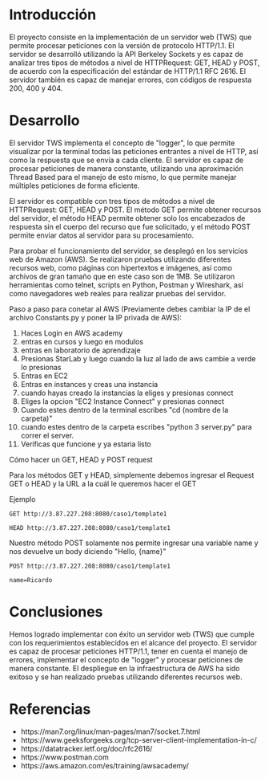
# Introducción
El proyecto consiste en la implementación de un servidor web (TWS) que permite procesar peticiones con la versión de protocolo HTTP/1.1. El servidor se desarrolló utilizando la API Berkeley Sockets y es capaz de analizar tres tipos de métodos a nivel de HTTPRequest: GET, HEAD y POST, de acuerdo con la especificación del estándar de HTTP/1.1 RFC 2616. El servidor también es capaz de manejar errores, con códigos de respuesta 200, 400 y 404.

# Desarrollo
El servidor TWS implementa el concepto de "logger", lo que permite visualizar por la terminal todas las peticiones entrantes a nivel de HTTP, así como la respuesta que se envía a cada cliente. El servidor es capaz de procesar peticiones de manera constante, utilizando una aproximación Thread Based para el manejo de esto mismo, lo que permite manejar múltiples peticiones de forma eficiente.

El servidor es compatible con tres tipos de métodos a nivel de HTTPRequest: GET, HEAD y POST. El método GET permite obtener recursos del servidor, el método HEAD permite obtener solo los encabezados de respuesta sin el cuerpo del recurso que fue solicitado, y el método POST permite enviar datos al servidor para su procesamiento.

Para probar el funcionamiento del servidor, se desplegó en los servicios web de Amazon (AWS). Se realizaron pruebas utilizando diferentes recursos web, como páginas con hipertextos e imágenes, así como archivos de gran tamaño que en este caso son de 1MB. Se utilizaron herramientas como telnet, scripts en Python, Postman y Wireshark, así como navegadores web reales para realizar pruebas del servidor.

Paso a paso para conetar al AWS (Previamente debes cambiar la IP de el archivo Constants.py y poner la IP privada de AWS):
1. Haces Login en AWS academy
2. entras en cursos y luego en modulos
3. entras en laboratorio de aprendizaje
4. Presionas StarLab y luego cuando la luz al lado de aws cambie a verde lo presionas
5. Entras en EC2
6. Entras en instances y creas una instancia
7. cuando hayas creado la instancias la eliges y presionas connect
8. Eliges la opcion "EC2 Instance Connect" y presionas connect
9. Cuando estes dentro de la terminal escribes "cd (nombre de la carpeta)"
10. cuando estes dentro de la carpeta escribes "python 3 server.py" para correr el server.
11. Verificas que funcione y ya estaria listo

Cómo hacer un GET, HEAD y POST request

Para los métodos GET y HEAD, simplemente debemos ingresar el Request GET o HEAD y la URL a la cuál le queremos hacer el GET

Ejemplo

```
GET http://3.87.227.208:8080/caso1/template1

HEAD http://3.87.227.208:8080/caso1/template1
```

Nuestro método POST solamente nos permite ingresar una variable name y nos devuelve un body diciendo "Hello, {name}" 

```
POST http://3.87.227.208:8080/caso1/template1

name=Ricardo
```


# Conclusiones
Hemos logrado implementar con éxito un servidor web (TWS) que cumple con los requerimientos establecidos en el alcance del proyecto. El servidor es capaz de procesar peticiones HTTP/1.1, tener en cuenta el manejo de errores, implementar el concepto de "logger" y procesar peticiones de manera constante. El despliegue en la infraestructura de AWS ha sido exitoso y se han realizado pruebas utilizando diferentes recursos web.

# Referencias
<ul>
<li>https://man7.org/linux/man-pages/man7/socket.7.html</li>
<li>https://www.geeksforgeeks.org/tcp-server-client-implementation-in-c/</li>
<li>https://datatracker.ietf.org/doc/rfc2616/</li>
<li>https://www.postman.com</li>
<li>https://aws.amazon.com/es/training/awsacademy/</li>
</ul>
